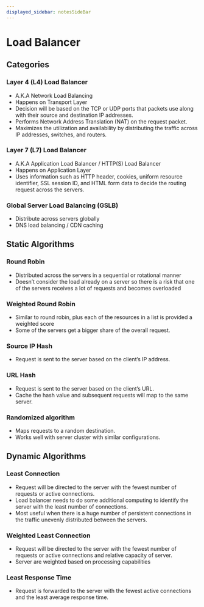 ```yaml
---
displayed_sidebar: notesSideBar
---
```


# Load Balancer

## Categories

### Layer 4 (L4) Load Balancer
- A.K.A Network Load Balancing
- Happens on Transport Layer
- Decision will be based on the TCP or UDP ports that packets use along with their source and destination IP addresses.
- Performs Network Address Translation (NAT) on the request packet.
- Maximizes the utilization and availability by distributing the traffic across IP addresses, switches, and routers.

### Layer 7 (L7) Load Balancer
- A.K.A Application Load Balancer / HTTP(S) Load Balancer
- Happens on Application Layer
- Uses information such as HTTP header, cookies, uniform resource identifier, SSL session ID, and HTML form data to decide the routing request across the servers.  

### Global Server Load Balancing (GSLB)
- Distribute across servers globally
- DNS load balancing / CDN caching

## Static Algorithms

### Round Robin
- Distributed across the servers in a sequential or rotational manner
- Doesn’t consider the load already on a server so there is a risk that one of the servers receives a lot of requests and becomes overloaded

### Weighted Round Robin
- Similar to round robin, plus each of the resources in a list is provided a weighted score
- Some of the servers get a bigger share of the overall request. 

### Source IP Hash
- Request is sent to the server based on the client’s IP address.

### URL Hash
- Request is sent to the server based on the client’s URL.
- Cache the hash value and subsequent requests will map to the same server.

### Randomized algorithm
- Maps requests to a random destination.
- Works well with server cluster with similar configurations.

## Dynamic Algorithms

### Least Connection
- Request will be directed to the server with the fewest number of requests or active connections.
- Load balancer needs to do some additional computing to identify the server with the least number of connections.
- Most useful when there is a huge number of persistent connections in the traffic unevenly distributed between the servers.

### Weighted Least Connection
- Request will be directed to the server with the fewest number of requests or active connections and relative capacity of server.
- Server are weighted based on processing capabilities

### Least Response Time
- Request is forwarded to the server with the fewest active connections and the least average response time. 